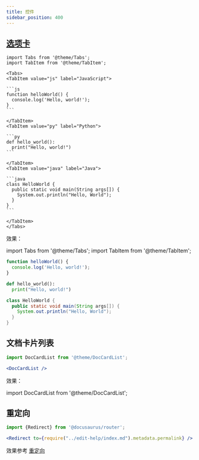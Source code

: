 ```yaml
---
title: 控件
sidebar_position: 400
---
```


## [选项卡](https://docusaurus.io/docs/markdown-features/tabs)

````tsx
import Tabs from '@theme/Tabs';
import TabItem from '@theme/TabItem';

<Tabs>
<TabItem value="js" label="JavaScript">

```js
function helloWorld() {
  console.log('Hello, world!');
}
```

</TabItem>
<TabItem value="py" label="Python">

```py
def hello_world():
  print("Hello, world!")
```

</TabItem>
<TabItem value="java" label="Java">

```java
class HelloWorld {
  public static void main(String args[]) {
    System.out.println("Hello, World");
  }
}
```

</TabItem>
</Tabs>
````

效果：

import Tabs from '@theme/Tabs';
import TabItem from '@theme/TabItem';

<Tabs>
<TabItem value="js" label="JavaScript">

```js
function helloWorld() {
  console.log('Hello, world!');
}
```

</TabItem>
<TabItem value="py" label="Python">

```py
def hello_world():
  print("Hello, world!")
```

</TabItem>
<TabItem value="java" label="Java">

```java
class HelloWorld {
  public static void main(String args[]) {
    System.out.println("Hello, World");
  }
}
```

</TabItem>
</Tabs>

## 文档卡片列表

```jsx
import DocCardList from '@theme/DocCardList';

<DocCardList />
```

效果：

import DocCardList from '@theme/DocCardList';

<DocCardList />

## 重定向

```jsx
import {Redirect} from '@docusaurus/router';

<Redirect to={require("../edit-help/index.md").metadata.permalink} />
```

效果参考 [重定向](../../examples/redirect.md)